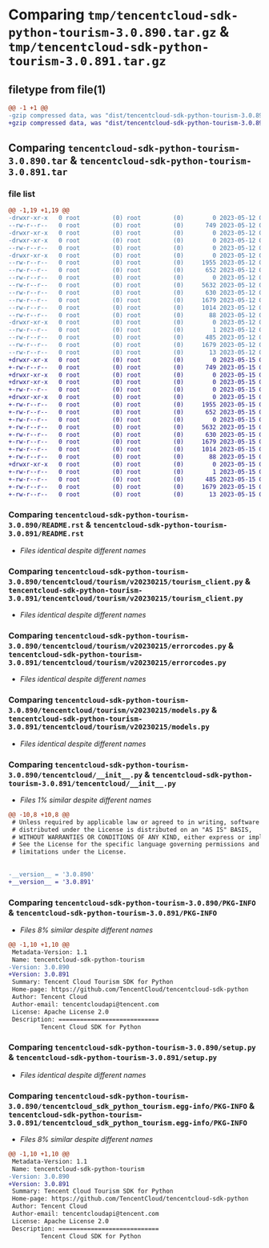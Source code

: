 # Comparing `tmp/tencentcloud-sdk-python-tourism-3.0.890.tar.gz` & `tmp/tencentcloud-sdk-python-tourism-3.0.891.tar.gz`

## filetype from file(1)

```diff
@@ -1 +1 @@
-gzip compressed data, was "dist/tencentcloud-sdk-python-tourism-3.0.890.tar", last modified: Fri May 12 04:18:57 2023, max compression
+gzip compressed data, was "dist/tencentcloud-sdk-python-tourism-3.0.891.tar", last modified: Mon May 15 04:51:20 2023, max compression
```

## Comparing `tencentcloud-sdk-python-tourism-3.0.890.tar` & `tencentcloud-sdk-python-tourism-3.0.891.tar`

### file list

```diff
@@ -1,19 +1,19 @@
-drwxr-xr-x   0 root         (0) root         (0)        0 2023-05-12 04:18:57.000000 tencentcloud-sdk-python-tourism-3.0.890/
--rw-r--r--   0 root         (0) root         (0)      749 2023-05-12 04:18:56.000000 tencentcloud-sdk-python-tourism-3.0.890/README.rst
-drwxr-xr-x   0 root         (0) root         (0)        0 2023-05-12 04:18:57.000000 tencentcloud-sdk-python-tourism-3.0.890/tencentcloud/
-drwxr-xr-x   0 root         (0) root         (0)        0 2023-05-12 04:18:57.000000 tencentcloud-sdk-python-tourism-3.0.890/tencentcloud/tourism/
--rw-r--r--   0 root         (0) root         (0)        0 2023-05-12 04:18:56.000000 tencentcloud-sdk-python-tourism-3.0.890/tencentcloud/tourism/__init__.py
-drwxr-xr-x   0 root         (0) root         (0)        0 2023-05-12 04:18:57.000000 tencentcloud-sdk-python-tourism-3.0.890/tencentcloud/tourism/v20230215/
--rw-r--r--   0 root         (0) root         (0)     1955 2023-05-12 04:18:56.000000 tencentcloud-sdk-python-tourism-3.0.890/tencentcloud/tourism/v20230215/tourism_client.py
--rw-r--r--   0 root         (0) root         (0)      652 2023-05-12 04:18:56.000000 tencentcloud-sdk-python-tourism-3.0.890/tencentcloud/tourism/v20230215/errorcodes.py
--rw-r--r--   0 root         (0) root         (0)        0 2023-05-12 04:18:56.000000 tencentcloud-sdk-python-tourism-3.0.890/tencentcloud/tourism/v20230215/__init__.py
--rw-r--r--   0 root         (0) root         (0)     5632 2023-05-12 04:18:56.000000 tencentcloud-sdk-python-tourism-3.0.890/tencentcloud/tourism/v20230215/models.py
--rw-r--r--   0 root         (0) root         (0)      630 2023-05-12 04:18:56.000000 tencentcloud-sdk-python-tourism-3.0.890/tencentcloud/__init__.py
--rw-r--r--   0 root         (0) root         (0)     1679 2023-05-12 04:18:57.000000 tencentcloud-sdk-python-tourism-3.0.890/PKG-INFO
--rw-r--r--   0 root         (0) root         (0)     1014 2023-05-12 04:18:56.000000 tencentcloud-sdk-python-tourism-3.0.890/setup.py
--rw-r--r--   0 root         (0) root         (0)       88 2023-05-12 04:18:57.000000 tencentcloud-sdk-python-tourism-3.0.890/setup.cfg
-drwxr-xr-x   0 root         (0) root         (0)        0 2023-05-12 04:18:57.000000 tencentcloud-sdk-python-tourism-3.0.890/tencentcloud_sdk_python_tourism.egg-info/
--rw-r--r--   0 root         (0) root         (0)        1 2023-05-12 04:18:57.000000 tencentcloud-sdk-python-tourism-3.0.890/tencentcloud_sdk_python_tourism.egg-info/dependency_links.txt
--rw-r--r--   0 root         (0) root         (0)      485 2023-05-12 04:18:57.000000 tencentcloud-sdk-python-tourism-3.0.890/tencentcloud_sdk_python_tourism.egg-info/SOURCES.txt
--rw-r--r--   0 root         (0) root         (0)     1679 2023-05-12 04:18:57.000000 tencentcloud-sdk-python-tourism-3.0.890/tencentcloud_sdk_python_tourism.egg-info/PKG-INFO
--rw-r--r--   0 root         (0) root         (0)       13 2023-05-12 04:18:57.000000 tencentcloud-sdk-python-tourism-3.0.890/tencentcloud_sdk_python_tourism.egg-info/top_level.txt
+drwxr-xr-x   0 root         (0) root         (0)        0 2023-05-15 04:51:20.000000 tencentcloud-sdk-python-tourism-3.0.891/
+-rw-r--r--   0 root         (0) root         (0)      749 2023-05-15 04:51:20.000000 tencentcloud-sdk-python-tourism-3.0.891/README.rst
+drwxr-xr-x   0 root         (0) root         (0)        0 2023-05-15 04:51:20.000000 tencentcloud-sdk-python-tourism-3.0.891/tencentcloud/
+drwxr-xr-x   0 root         (0) root         (0)        0 2023-05-15 04:51:20.000000 tencentcloud-sdk-python-tourism-3.0.891/tencentcloud/tourism/
+-rw-r--r--   0 root         (0) root         (0)        0 2023-05-15 04:51:20.000000 tencentcloud-sdk-python-tourism-3.0.891/tencentcloud/tourism/__init__.py
+drwxr-xr-x   0 root         (0) root         (0)        0 2023-05-15 04:51:20.000000 tencentcloud-sdk-python-tourism-3.0.891/tencentcloud/tourism/v20230215/
+-rw-r--r--   0 root         (0) root         (0)     1955 2023-05-15 04:51:20.000000 tencentcloud-sdk-python-tourism-3.0.891/tencentcloud/tourism/v20230215/tourism_client.py
+-rw-r--r--   0 root         (0) root         (0)      652 2023-05-15 04:51:20.000000 tencentcloud-sdk-python-tourism-3.0.891/tencentcloud/tourism/v20230215/errorcodes.py
+-rw-r--r--   0 root         (0) root         (0)        0 2023-05-15 04:51:20.000000 tencentcloud-sdk-python-tourism-3.0.891/tencentcloud/tourism/v20230215/__init__.py
+-rw-r--r--   0 root         (0) root         (0)     5632 2023-05-15 04:51:20.000000 tencentcloud-sdk-python-tourism-3.0.891/tencentcloud/tourism/v20230215/models.py
+-rw-r--r--   0 root         (0) root         (0)      630 2023-05-15 04:51:20.000000 tencentcloud-sdk-python-tourism-3.0.891/tencentcloud/__init__.py
+-rw-r--r--   0 root         (0) root         (0)     1679 2023-05-15 04:51:20.000000 tencentcloud-sdk-python-tourism-3.0.891/PKG-INFO
+-rw-r--r--   0 root         (0) root         (0)     1014 2023-05-15 04:51:20.000000 tencentcloud-sdk-python-tourism-3.0.891/setup.py
+-rw-r--r--   0 root         (0) root         (0)       88 2023-05-15 04:51:20.000000 tencentcloud-sdk-python-tourism-3.0.891/setup.cfg
+drwxr-xr-x   0 root         (0) root         (0)        0 2023-05-15 04:51:20.000000 tencentcloud-sdk-python-tourism-3.0.891/tencentcloud_sdk_python_tourism.egg-info/
+-rw-r--r--   0 root         (0) root         (0)        1 2023-05-15 04:51:20.000000 tencentcloud-sdk-python-tourism-3.0.891/tencentcloud_sdk_python_tourism.egg-info/dependency_links.txt
+-rw-r--r--   0 root         (0) root         (0)      485 2023-05-15 04:51:20.000000 tencentcloud-sdk-python-tourism-3.0.891/tencentcloud_sdk_python_tourism.egg-info/SOURCES.txt
+-rw-r--r--   0 root         (0) root         (0)     1679 2023-05-15 04:51:20.000000 tencentcloud-sdk-python-tourism-3.0.891/tencentcloud_sdk_python_tourism.egg-info/PKG-INFO
+-rw-r--r--   0 root         (0) root         (0)       13 2023-05-15 04:51:20.000000 tencentcloud-sdk-python-tourism-3.0.891/tencentcloud_sdk_python_tourism.egg-info/top_level.txt
```

### Comparing `tencentcloud-sdk-python-tourism-3.0.890/README.rst` & `tencentcloud-sdk-python-tourism-3.0.891/README.rst`

 * *Files identical despite different names*

### Comparing `tencentcloud-sdk-python-tourism-3.0.890/tencentcloud/tourism/v20230215/tourism_client.py` & `tencentcloud-sdk-python-tourism-3.0.891/tencentcloud/tourism/v20230215/tourism_client.py`

 * *Files identical despite different names*

### Comparing `tencentcloud-sdk-python-tourism-3.0.890/tencentcloud/tourism/v20230215/errorcodes.py` & `tencentcloud-sdk-python-tourism-3.0.891/tencentcloud/tourism/v20230215/errorcodes.py`

 * *Files identical despite different names*

### Comparing `tencentcloud-sdk-python-tourism-3.0.890/tencentcloud/tourism/v20230215/models.py` & `tencentcloud-sdk-python-tourism-3.0.891/tencentcloud/tourism/v20230215/models.py`

 * *Files identical despite different names*

### Comparing `tencentcloud-sdk-python-tourism-3.0.890/tencentcloud/__init__.py` & `tencentcloud-sdk-python-tourism-3.0.891/tencentcloud/__init__.py`

 * *Files 1% similar despite different names*

```diff
@@ -10,8 +10,8 @@
 # Unless required by applicable law or agreed to in writing, software
 # distributed under the License is distributed on an "AS IS" BASIS,
 # WITHOUT WARRANTIES OR CONDITIONS OF ANY KIND, either express or implied.
 # See the License for the specific language governing permissions and
 # limitations under the License.
 
 
-__version__ = '3.0.890'
+__version__ = '3.0.891'
```

### Comparing `tencentcloud-sdk-python-tourism-3.0.890/PKG-INFO` & `tencentcloud-sdk-python-tourism-3.0.891/PKG-INFO`

 * *Files 8% similar despite different names*

```diff
@@ -1,10 +1,10 @@
 Metadata-Version: 1.1
 Name: tencentcloud-sdk-python-tourism
-Version: 3.0.890
+Version: 3.0.891
 Summary: Tencent Cloud Tourism SDK for Python
 Home-page: https://github.com/TencentCloud/tencentcloud-sdk-python
 Author: Tencent Cloud
 Author-email: tencentcloudapi@tencent.com
 License: Apache License 2.0
 Description: ============================
         Tencent Cloud SDK for Python
```

### Comparing `tencentcloud-sdk-python-tourism-3.0.890/setup.py` & `tencentcloud-sdk-python-tourism-3.0.891/setup.py`

 * *Files identical despite different names*

### Comparing `tencentcloud-sdk-python-tourism-3.0.890/tencentcloud_sdk_python_tourism.egg-info/PKG-INFO` & `tencentcloud-sdk-python-tourism-3.0.891/tencentcloud_sdk_python_tourism.egg-info/PKG-INFO`

 * *Files 8% similar despite different names*

```diff
@@ -1,10 +1,10 @@
 Metadata-Version: 1.1
 Name: tencentcloud-sdk-python-tourism
-Version: 3.0.890
+Version: 3.0.891
 Summary: Tencent Cloud Tourism SDK for Python
 Home-page: https://github.com/TencentCloud/tencentcloud-sdk-python
 Author: Tencent Cloud
 Author-email: tencentcloudapi@tencent.com
 License: Apache License 2.0
 Description: ============================
         Tencent Cloud SDK for Python
```

